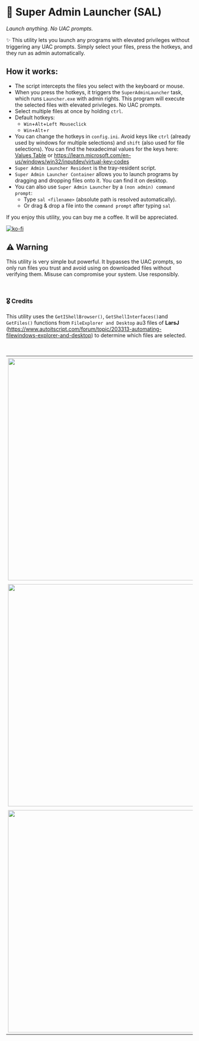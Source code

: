 # 🚀 Super Admin Launcher (SAL) 
*Launch anything. No UAC prompts.*

✨ This utility lets you launch any programs with elevated privileges without triggering any UAC prompts.
Simply select your files, press the hotkeys, and they run as admin automatically.

## How it works:
- The script intercepts the files you select with the keyboard or mouse.
- When you press the hotkeys, it triggers the `SuperAdminLauncher` task, which runs `Launcher.exe` with admin rights. This program will execute the selected files with elevated privileges. No UAC prompts.
- Select multiple files at once by holding `ctrl`.
- Default hotkeys:
  - `Win`+`Alt`+`Left Mouseclick`
  - `Win`+`Alt`+`r` 
- You can change the hotkeys in `config.ini`. Avoid keys like `ctrl` (already used by windows for multiple selections) and `shift` (also used for file selections).
 You can find the hexadecimal values for the keys here: [Values Table](./Values%20Table.md) or https://learn.microsoft.com/en-us/windows/win32/inputdev/virtual-key-codes
- `Super Admin Launcher Resident` is the tray-resident script.
- `Super Admin Launcher Container` allows you to launch programs by dragging and dropping files onto it. You can find it on desktop.
- You can also use `Super Admin Launcher` by a `(non admin) command prompt`:
  - Type `sal <filename>` (absolute path is resolved automatically).
  - Or drag & drop a file into the `command prompt` after typing `sal`

If you enjoy this utility, you can buy me a coffee. It will be appreciated. 

  [![ko-fi](https://ko-fi.com/img/githubbutton_sm.svg)](https://ko-fi.com/roobp)  




## ⚠️ Warning
This utility is very simple but powerful. It bypasses the UAC prompts, so only run files you trust and avoid using on downloaded files without verifying them. Misuse can compromise your system. Use responsibly.

<br>

### 🎖️ Credits
This utility uses the `GetIShellBrowser()`, `GetShellInterfaces()`and `GetFiles()` functions from `FileExplorer and Desktop` au3 files of **LarsJ** (https://www.autoitscript.com/forum/topic/203313-automating-filewindows-explorer-and-desktop) to determine which files are selected.

<br>

<table style="width: 100%; border-collapse: collapse; text-align: center;">
  <tr>
    <td style="padding: 5px; vertical-align: top;">
      <img src="https://github.com/roob-p/SuperAdminLauncher/blob/main/media/sal%201a.gif" style="width: 600px; height: auto;" />
    </td>
  </tr>
  <tr>
    <td style="padding: 5px; vertical-align: top;">
      <img src="https://github.com/roob-p/SuperAdminLauncher/blob/main/media/sal%202.gif" style="width: 600px; height: auto;" />
    </td>
  </tr>
  <tr>
    <td style="padding: 5px; vertical-align: top;">
      <img src="https://github.com/roob-p/SuperAdminLauncher/blob/main/media/sal%203.gif" style="width: 600px; height: auto;" />
    </td>
  </tr>
</table>

